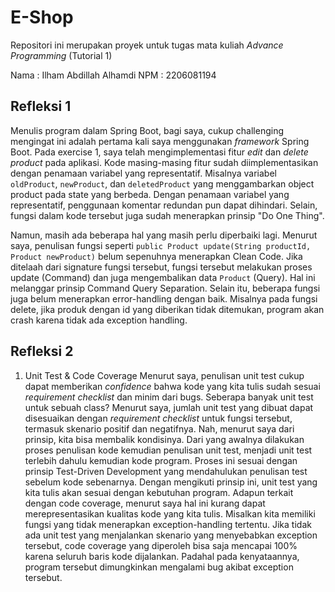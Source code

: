 # E-Shop

Repositori ini merupakan proyek untuk tugas mata kuliah _Advance Programming_ (Tutorial 1)

Nama    :  Ilham Abdillah Alhamdi
NPM     : 2206081194

## Refleksi 1

Menulis program dalam Spring Boot, bagi saya, cukup challenging mengingat ini adalah pertama kali saya menggunakan
_framework_ Spring Boot. Pada exercise 1, saya telah mengimplementasi fitur *edit* dan *delete product* pada aplikasi.
Kode masing-masing fitur sudah diimplementasikan dengan penamaan variabel yang representatif. Misalnya
variabel `oldProduct`, `newProduct`, dan `deletedProduct` yang menggambarkan object product pada state yang berbeda.
Dengan penamaan variabel yang representatif, penggunaan komentar redundan pun dapat dihindari. Selain, fungsi dalam kode
tersebut juga sudah menerapkan prinsip "Do One Thing".

Namun, masih ada beberapa hal yang masih perlu diperbaiki lagi. Menurut saya, penulisan fungsi
seperti `public Product update(String productId, Product newProduct)` belum sepenuhnya menerapkan Clean Code. Jika
ditelaah dari signature fungsi tersebut, fungsi tersebut melakukan proses update (Command) dan juga mengembalikan
data `Product` (Query). Hal ini melanggar prinsip Command Query Separation. Selain itu, beberapa fungsi juga belum
menerapkan error-handling dengan baik. Misalnya pada fungsi delete, jika produk dengan id yang diberikan tidak
ditemukan, program akan crash karena tidak ada exception handling.

## Refleksi 2

1. Unit Test & Code Coverage
      Menurut saya, penulisan unit test cukup dapat memberikan _confidence_ bahwa kode yang kita tulis sudah sesuai
   _requirement checklist_ dan minim dari bugs. Seberapa banyak unit test untuk sebuah class? Menurut saya, jumlah unit
   test yang dibuat dapat disesuaikan dengan _requirement checklist_ untuk fungsi tersebut, termasuk skenario positif
   dan negatifnya. Nah, menurut saya dari prinsip, kita bisa membalik kondisinya. Dari yang awalnya dilakukan proses
   penulisan kode kemudian penulisan unit test, menjadi unit test terlebih dahulu kemudian kode program. Proses ini
   sesuai dengan prinsip Test-Driven Development yang mendahulukan penulisan test sebelum kode sebenarnya. Dengan
   mengikuti prinsip ini, unit test yang kita tulis akan sesuai dengan kebutuhan program.
      Adapun terkait dengan code coverage, menurut saya hal ini kurang dapat merepresentasikan kualitas kode yang kita
   tulis. Misalkan kita memiliki fungsi yang tidak menerapkan exception-handling tertentu. Jika tidak ada unit test yang
   menjalankan skenario yang menyebabkan exception tersebut, code coverage yang diperoleh bisa saja mencapai
   100% karena seluruh baris kode dijalankan. Padahal pada kenyataannya, program tersebut dimungkinkan mengalami bug
   akibat exception tersebut.
